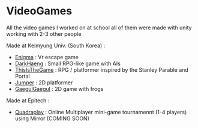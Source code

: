 # VideoGames
All the video games I worked on at school all of them were made with unity working with 2-3 other people

Made at Keimyung Univ. (South Korea) :
- [Enigma](https://github.com/Nekory23/enigma) : Vr escape game
- [DarkHaeng](https://github.com/Nekory23/DarkHaeng) : Small RPG-like game with AIs
- [ThisIsTheGame](https://github.com/Nekory23/ThisIsTheGame) : RPG / platformer inspired by the Stanley Parable and Portal
- [Jumper](https://github.com/Nekory23/jumper-game) : 2D platformer
- [GaegulGaegul]() : 2D game with frogs

Made at Epitech :
- [Quadraplay]() : Online Multiplayer mini-game tournamennt (1-4 players) using Mirror (COMING SOON)

